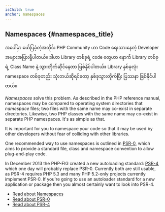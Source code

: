 ```yaml
---
isChild: true
anchor: namespaces
---
```


## Namespaces {#namespaces_title}

အပေါ်မှာ ဖော်ပြခဲ့တဲ့အတိုင်း PHP Community ဟာ Code ရေးသားနေတဲ့ Developer အများအပြားရှိပါတယ်။ ဒါဟာ Library တစ်ခုရဲ့ code တွေဟာ နောက် Library တစ်ခုရဲ့ Class Name နဲ့ သွားတိုက်ဆိုင်နေတာ ဖြစ်နိုင်ပါတယ်။ Library နှစ်ခုလုံး namespace တစ်ခုတည်း သုံးတယ်ဆိုရင်တော့ နှစ်ခုသွားတိုက်ပြီး ပြဿနာ ဖြစ်နိုင်ပါတယ်။

_Namespaces_ solve this problem. As described in the PHP reference manual, namespaces may be compared 
to operating system directories that _namespace_ files; two files with the same name may co-exist in 
separate directories. Likewise, two PHP classes with the same name may co-exist in separate PHP 
namespaces. It's as simple as that.

It is important for you to namespace your code so that it may be used by other developers without fear 
of colliding with other libraries.

One recommended way to use namespaces is outlined in [PSR-0][psr0], which aims to provide a standard file, 
class and namespace convention to allow plug-and-play code.

In December 2013 the PHP-FIG created a new autoloading standard: [PSR-4][psr4], which one day will 
probably replace PSR-0. Currently both are still usable, as PSR-4 requires PHP 5.3 and many PHP 5.2-only 
projects currently implement PSR-0. If you're going to use an autoloader standard for a new application or 
package then you almost certainly want to look into PSR-4.

* [Read about Namespaces][namespaces]
* [Read about PSR-0][psr0]
* [Read about PSR-4][psr4]

[namespaces]: http://php.net/manual/en/language.namespaces.php
[psr0]: https://github.com/php-fig/fig-standards/blob/master/accepted/PSR-0.md
[psr4]: https://github.com/php-fig/fig-standards/blob/master/accepted/PSR-4-autoloader.md
